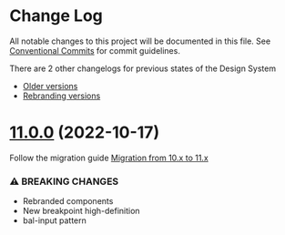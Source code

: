# Change Log

All notable changes to this project will be documented in this file.
See [Conventional Commits](https://conventionalcommits.org) for commit guidelines.

There are 2 other changelogs for previous states of the Design System

- [Older versions](./CHANGELOG_OLD.md)
- [Rebranding versions](./CHANGELOG_NEXT.md)

# [11.0.0](https://github.com/baloise-incubator/design-system/compare/v10.24.10...v11.0.0) (2022-10-17)

Follow the migration guide [Migration from 10.x to 11.x](https://design.baloise.dev/?path=/story/migration-migration-from-10-x-to-11-x--page)

### ⚠ BREAKING CHANGES

- Rebranded components
- New breakpoint high-definition
- bal-input pattern
